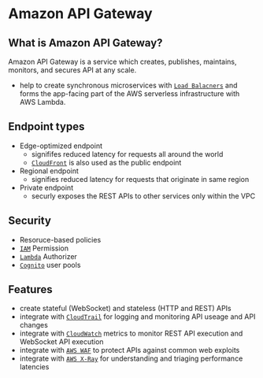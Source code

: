 # Amazon API Gateway
## What is Amazon API Gateway?
Amazon API Gateway is a service which creates, publishes, maintains, monitors, and secures API at any scale. 
- help to create synchronous microservices with [`Load Balacners`](./ELB) and forms the app-facing part of the AWS serverless infrastructure with AWS Lambda.

## Endpoint types
- Edge-optimized endpoint
    - signififes reduced latency for requests all around the world
    - [`CloudFront`](./Cloudfront.md) is also used as the public endpoint
- Regional endpoint
    - signifies reduced latency for requests that originate in same region
- Private endpoint
    - securly exposes the REST APIs to other services only within the VPC

## Security
- Resoruce-based policies
- [`IAM`](./IAM.md) Permission
- [`Lambda`](./Lambda.md) Authorizer 
- [`Cognito`](./Cognito.md) user pools

## Features
- create stateful (WebSocket) and stateless (HTTP and REST) APIs
- integrate with [`CloudTrail`](./CloudTrail.md) for logging and monitoring API useage and API changes
- integrate with [`CloudWatch`](./Cloudwatch.md) metrics to monitor REST API execution and WebSocket API execution
- integrate with [`AWS WAF`](./WAF.md) to protect APIs against common web exploits
- integrate with [`AWS X-Ray`](./Code.md) for understanding and triaging performance latencies

